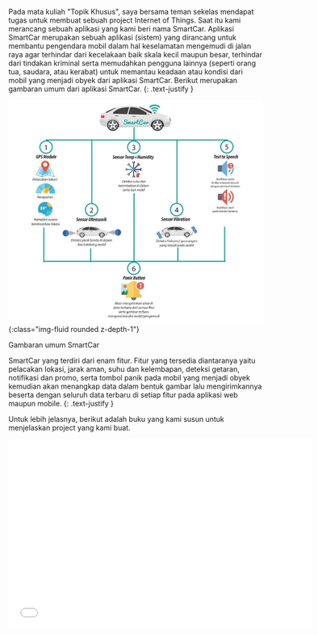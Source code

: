 Pada mata kuliah "Topik Khusus", saya bersama teman sekelas mendapat tugas untuk membuat sebuah project Internet of Things. Saat itu kami merancang sebuah aplikasi yang kami beri nama SmartCar. Aplikasi SmartCar merupakan sebuah aplikasi (sistem) yang dirancang untuk membantu pengendara mobil dalam hal keselamatan mengemudi di jalan raya agar terhindar dari kecelakaan baik skala kecil maupun besar, terhindar dari tindakan kriminal serta memudahkan pengguna lainnya (seperti orang tua, saudara, atau kerabat) untuk memantau keadaan atau kondisi dari mobil yang menjadi obyek dari aplikasi SmartCar. Berikut merupakan gambaran umum dari aplikasi SmartCar.
{: .text-justify }

![Mekanisme kerja SmartCar](/assets/img/portfolio/smartcar/gambaran-umum-smart-car.jpg "Mekanisme kerja SmartCar"){:class="img-fluid rounded z-depth-1"}

<div class="caption">
    Gambaran umum SmartCar
</div>

SmartCar yang terdiri dari enam fitur. Fitur yang tersedia diantaranya yaitu pelacakan lokasi, jarak aman, suhu dan kelembapan, deteksi getaran, notifikasi dan promo, serta tombol panik pada mobil yang menjadi obyek kemudian akan menangkap data dalam bentuk gambar lalu mengirimkannya beserta dengan seluruh data terbaru di setiap fitur pada aplikasi web maupun mobile.
{: .text-justify }

Untuk lebih jelasnya, berikut adalah buku yang kami susun untuk menjelaskan project yang kami buat.

<div class="row justify-content-center">
        <embed src="/assets/file/portfolio/smartcar/SMARTCAR-V1.pdf" width="600" height="375"
 type="application/pdf">
</div>
